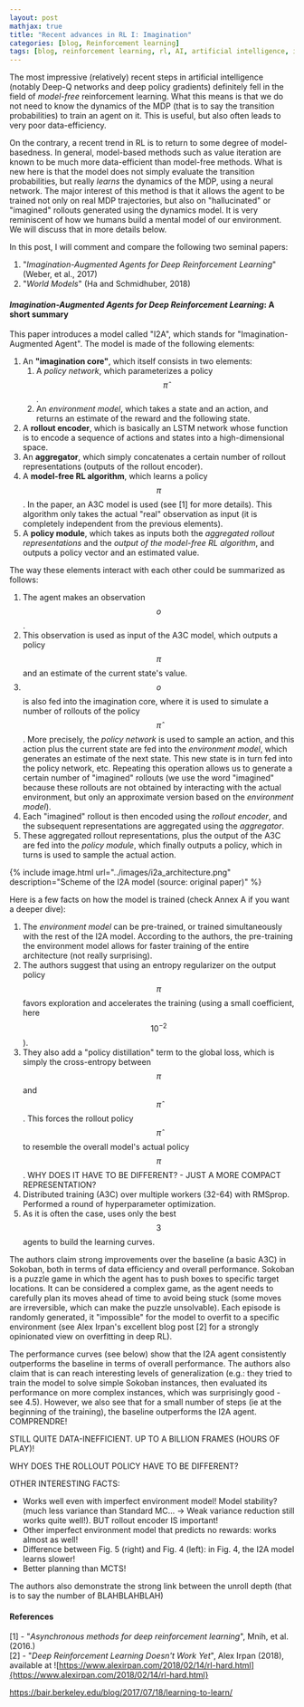 ```yaml
---
layout: post
mathjax: true
title: "Recent advances in RL I: Imagination"
categories: [blog, Reinforcement learning]
tags: [blog, reinforcement learning, rl, AI, artificial intelligence, imagination, I2A, World models]
---
```


The most impressive (relatively) recent steps in artificial intelligence (notably Deep-Q networks and deep policy gradients) definitely fell in the field of <em>model-free</em> reinforcement learning. What this means is that we do not need to know the dynamics of the MDP (that is to say the transition probabilities) to train an agent on it. This is useful, but also often leads to very poor data-efficiency.

On the contrary, a recent trend in RL is to return to some degree of model-basedness. In general, model-based methods such as value iteration are known to be much more data-efficient than model-free methods. What is new here is that the model does not simply evaluate the transition probabilities, but really <em>learns</em> the dynamics of the MDP, using a neural network. The major interest of this method is that it allows the agent to be trained not only on real MDP trajectories, but also on "hallucinated" or "imagined" rollouts generated using the dynamics model. It is very reminiscent of how we humans build a mental model of our environment. We will discuss that in more details below.

In this post, I will comment and compare the following two seminal papers:
1. "<em>Imagination-Augmented Agents for Deep Reinforcement Learning</em>" (Weber, et al., 2017)
2. "<em>World Models</em>" (Ha and Schmidhuber, 2018)

#### <em>Imagination-Augmented Agents for Deep Reinforcement Learning</em>: A short summary

This paper introduces a model called "I2A", which stands for "Imagination-Augmented Agent". The model is made of the following elements:

1. An <strong>"imagination core"</strong>, which itself consists in two elements:
    1. A <em>policy network</em>, which parameterizes a policy $$\hat{\pi}$$.
    2. An <em>environment model</em>, which takes a state and an action, and returns an estimate of the reward and the following state.
2. A <strong>rollout encoder</strong>, which is basically an LSTM network whose function is to encode a sequence of actions and states into a high-dimensional space.
3. An <strong>aggregator</strong>, which simply concatenates a certain number of rollout representations (outputs of the rollout encoder).
4. A <strong>model-free RL algorithm</strong>, which learns a policy $$\pi$$. In the paper, an A3C model is used (see [1] for more details). This algorithm only takes the actual "real" observation as input (it is completely independent from the previous elements).
5. A <strong>policy module</strong>, which takes as inputs both the <em>aggregated rollout representations</em> and the <em>output of the model-free RL algorithm</em>, and outputs a policy vector and an estimated value.

The way these elements interact with each other could be summarized as follows:
1. The agent makes an observation $$o$$.
2. This observation is used as input of the A3C model, which outputs a policy $$\pi$$ and an estimate of the current state's value.
3. $$o$$ is also fed into the imagination core, where it is used to simulate a number of rollouts of the policy $$\hat{\pi}$$. More precisely, the <em>policy network</em> is used to sample an action, and this action plus the current state are fed into the <em>environment model</em>, which generates an estimate of the next state. This new state is in turn fed into the policy network, etc. Repeating this operation allows us to generate a certain number of "imagined" rollouts (we use the word "imagined" because these rollouts are not obtained by interacting with the actual environment, but only an approximate version based on the <em>environment model</em>).
4. Each "imagined" rollout is then encoded using the <em>rollout encoder</em>, and the subsequent representations are aggregated using the <em>aggregator</em>.
5. These aggregated rollout representations, plus the output of the A3C are fed into the <em>policy module</em>, which finally outputs a policy, which in turns is used to sample the actual action.

{% include image.html url="../images/i2a_architecture.png" description="Scheme of the I2A model (source: original paper)" %}

Here is a few facts on how the model is trained (check Annex A if you want a deeper dive):
1. The <em>environment model</em> can be pre-trained, or trained simultaneously with the rest of the I2A model. According to the authors, the pre-training the environment model allows for faster training of the entire architecture (not really surprising).
2. The authors suggest that using an entropy regularizer on the output policy $$\pi$$ favors exploration and accelerates the training (using a small coefficient, here $$10^{-2}$$).
3. They also add a "policy distillation" term to the global loss, which is simply the cross-entropy between $$\pi$$ and $$\hat{\pi}$$. This forces the rollout policy $$\hat{\pi}$$ to resemble the overall model's actual policy $$\pi$$. WHY DOES IT HAVE TO BE DIFFERENT? - JUST A MORE COMPACT REPRESENTATION?
4. Distributed training (A3C) over multiple workers (32-64) with RMSprop. Performed a round of hyperparameter optimization.
5. As it is often the case, uses only the best $$3$$ agents to build the learning curves.

The authors claim strong improvements over the baseline (a basic A3C) in Sokoban, both in terms of data efficiency and overall performance. Sokoban is a puzzle game in which the agent has to push boxes to specific target locations. It can be considered a complex game, as the agent needs to carefully plan its moves ahead of time to avoid being stuck (some moves are irreversible, which can make the puzzle unsolvable). Each episode is randomly generated, it "impossible" for the model to overfit to a specific environment (see Alex Irpan's excellent blog post [2] for a strongly opinionated view on overfitting in deep RL).

The performance curves (see below) show that the I2A agent consistently outperforms the baseline in terms of overall performance. The authors also claim that is can reach interesting levels of generalization (e.g.: they tried to train the model to solve simple Sokoban instances, then evaluated its performance on more complex instances, which was surprisingly good - see 4.5). However, we also see that for a small number of steps (ie at the beginning of the training), the baseline outperforms the I2A agent. COMPRENDRE!

STILL QUITE DATA-INEFFICIENT. UP TO A BILLION FRAMES (HOURS OF PLAY)!

WHY DOES THE ROLLOUT POLICY HAVE TO BE DIFFERENT?

OTHER INTERESTING FACTS:
- Works well even with imperfect environment model! Model stability? (much less variance than Standard MC... -> Weak variance reduction still works quite well!). BUT rollout encoder IS important!
- Other imperfect environment model that predicts no rewards: works almost as well!
- Difference between Fig. 5 (right) and Fig. 4 (left): in Fig. 4, the I2A model learns slower!
- Better planning than MCTS!

The authors also demonstrate the strong link between the unroll depth (that is to say the number of BLAHBLAHBLAH)

#### References

[1] - "<em>Asynchronous methods for deep reinforcement learning</em>", Mnih, et al. (2016.)  
[2] - "<em>Deep Reinforcement Learning Doesn't Work Yet</em>", Alex Irpan (2018), available at ![https://www.alexirpan.com/2018/02/14/rl-hard.html]{https://www.alexirpan.com/2018/02/14/rl-hard.html}

https://bair.berkeley.edu/blog/2017/07/18/learning-to-learn/
